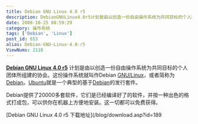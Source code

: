 ```yaml
---
title: Debian GNU Linux 4.0 r5
description: DebianGNULinux4.0r5计划是由以创造一份自由操作系统为共同目标的个人团体所组建的协会。这份操作系统就叫作DebianGNU/Linux，或者简称为Debian。Ubuntu就是一个典型的基于Debian的发行套件。
date: 2008-10-25 08:59:29
category: 操作系统
tags: ['Debian', 'Linux']
post_id: 653
alias: Debian-GNU-Linux-4.0-r5
ViewNums: 2118
---
```


**[Debian GNU Linux 4.0 r5](/blog/debian-gnu-linux-40-r5)** 计划是由以创造一份自由操作系统为共同目标的个人团体所组建的协会。这份操作系统就叫作Debian [GNU/Linux](/tags/Linux)，或者简称为[Debian](/tags/Debian)。[Ubuntu](/tags/Ubuntu)就是一个典型的基于[Debian](/tags/Debian)的发行套件。

Debian提供了20000多套软件，它们是已经编译好了的软件，并按一种出色的格式打成包，可以供你在机器上方便地安装。这一切都可以免费获得。

[Debian GNU Linux 4.0 r5 下载地址](/blog/download.asp?id=189

